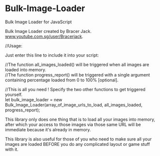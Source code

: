# Bulk-Image-Loader    
Bulk Image Loader for JavaScript    
    
Bulk Image Loader created by Bracer Jack.    
www.youtube.com.sg/user/Bracerjack.
    
//Usage:

Just enter this line to include it into your script:     
<script src="Bulk_Image_Loader.js"></script>    
    
    
//The function all_images_loaded() will be triggered when all images are loaded into memory.    
//The function progress_report() will be triggered with a single argument containing percentage loaded from 0 to 100% [optional].    
     
//This is all you need ! Specify the two other functions to get triggered yourself.    
let bulk_image_loader = new Bulk_Image_Loader(array_of_image_urls_to_load, all_images_loaded, progress_report);    
    
    
    
    
This library only does one thing that is to load all your images into memory, after which your access to those images via those same URL will be immediate because it's already in memory.   

This library is also useful for those of you who need to make sure all your images are loaded BEFORE you do any complicated layout or game stuff with it.
